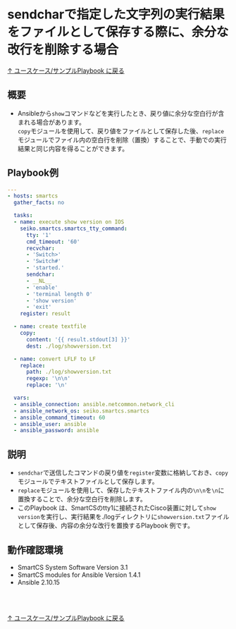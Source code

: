 # sendcharで指定した文字列の実行結果をファイルとして保存する際に、余分な改行を削除する場合

[↑ ユースケース/サンプルPlaybook に戻る](../playbook-example.md)

## 概要

* Ansibleから`show`コマンドなどを実行したとき、戻り値に余分な空白行が含まれる場合があります。<br>
`copy`モジュールを使用して、戻り値をファイルとして保存した後、`replace`モジュールでファイル内の空白行を削除（置換）することで、手動での実行結果と同じ内容を得ることができます。


## Playbook例

```yaml
---
- hosts: smartcs
  gather_facts: no

  tasks:
  - name: execute show version on IOS
    seiko.smartcs.smartcs_tty_command:
      tty: '1'
      cmd_timeout: '60'
      recvchar: 
      - 'Switch>'
      - 'Switch#'
      - 'started.'
      sendchar:
      - __NL__
      - 'enable'
      - 'terminal length 0'
      - 'show version'
      - 'exit'
    register: result

  - name: create textfile
    copy:
      content: '{{ result.stdout[3] }}'
      dest: ./log/showversion.txt

  - name: convert LFLF to LF
    replace:
      path: ./log/showversion.txt
      regexp: '\n\n'
      replace: '\n'

  vars:
  - ansible_connection: ansible.netcommon.network_cli
  - ansible_network_os: seiko.smartcs.smartcs
  - ansible_command_timeout: 60
  - ansible_user: ansible
  - ansible_password: ansible
```

## 説明

* `sendchar`で送信したコマンドの戻り値を`register`変数に格納しておき、`copy`モジュールでテキストファイルとして保存します。
* `replace`モジュールを使用して、保存したテキストファイル内の`\n\n`を`\n`に置換することで、余分な空白行を削除します。
* このPlaybook は、SmartCSのtty1に接続されたCisco装置に対して`show version`を実行し、実行結果を./logディレクトリに`showversion.txt`ファイルとして保存後、内容の余分な改行を置換するPlaybook 例です。


## 動作確認環境
* SmartCS System Software Version 3.1
* SmartCS modules for Ansible Version 1.4.1
* Ansible 2.10.15

<br><br>

[↑ ユースケース/サンプルPlaybook に戻る](../playbook-example.md)
